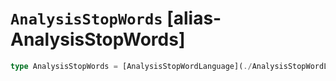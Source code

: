 # `AnalysisStopWords` [alias-AnalysisStopWords]
```typescript
type AnalysisStopWords = [AnalysisStopWordLanguage](./AnalysisStopWordLanguage.md) | string[];
```
